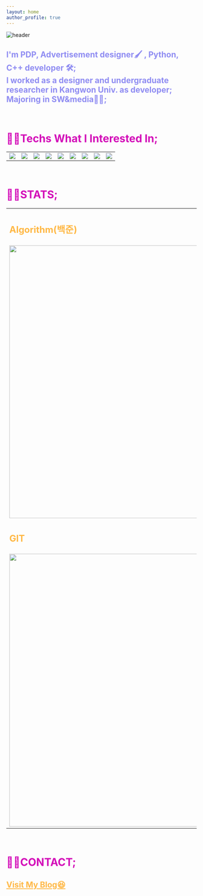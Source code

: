 ```yaml
---
layout: home
author_profile: true
---
```


![header](https://capsule-render.vercel.app/api?type=transparent&text=&gt;ALSDNWORKS&animation=fadeIn&fontColor=A653F5  )

## <span style="color:#8F8CF2">I'm PDP, Advertisement designer🖌 , Python, C++ developer 🛠; <br> I worked as a designer and undergraduate researcher in Kangwon Univ. as developer; <br> Majoring in SW&media👨‍💻; </span>

<br>

# <span style="color:#d30cb8"> 👨‍💻Techs What I Interested In; </span>

<table>
  <tr>
    <td><img src="https://img.shields.io/badge/PS-31A8FF?style=flat-square&logo=Adobe Photoshop&logoColor=white"/></td>
    <td><img src="https://img.shields.io/badge/Ai-FF9A00?style=flat-square&logo=Adobe Illustrator&logoColor=white"/></td>
    <td><img src="https://img.shields.io/badge/VSCode-007ACC?style=flat-square&logo=Visual Studio Code&logoColor=white"/></td>
    <td><img src="https://img.shields.io/badge/Python-3776AB?style=flat-square&logo=Python&logoColor=white"/></td>
    <td><img src="https://img.shields.io/badge/Pandas-150458?style=flat-square&logo=pandas&logoColor=white"/></td>
    <td><img src="https://img.shields.io/badge/PyQt-41CD52?style=flat-square&logo=Qt&logoColor=white"/></td>
    <td><img src="https://img.shields.io/badge/JS-F7DF1E?style=flat-square&logo=JavaScript&logoColor=white"/></td>
    <td><img src="https://img.shields.io/badge/CPP-00599C?style=flat-square&logo=C%2B%2B&logoColor=white"/></td>
    <td><img src="https://img.shields.io/badge/MySQL-4479A1?style=flat-square&logo=MySQL&logoColor=white"/></td>
  </tr>
</table>

<br>

# <span style="color:#d30cb8"> 👨‍💻STATS; </span>

<table>
    <tr><td><h2><span style="color:#FFB845">Algorithm(백준)</span></h2></td></tr>
    <tr><td><img align="center" width=720 src="https://github-readme-solvedac.hyp3rflow.vercel.app/api/?handle=alsdream702"/></td></tr>
    <tr><td><h2><span style="color:#FFB845">GIT</span></h2></td></tr>
    <tr><td><img align="center" width=720 src="https://github-readme-stats.vercel.app/api?username=Alsdnworks&show_icons=true&theme=synthwave" /></td></tr> 
</table>

<br>

# <span style="color:#d30cb8"> 👨‍💻CONTACT; </span>

## <a href="https://alsdnworks.github.io/" style="color:#FFB845 ">Visit My Blog😆</a>

